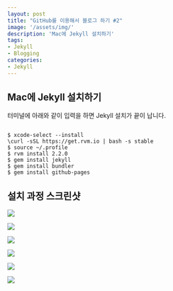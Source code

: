 ```yaml
---
layout: post
title: "GitHub를 이용해서 블로그 하기 #2"
image: '/assets/img/'
description: 'Mac에 Jekyll 설치하기'
tags:
- Jekyll
- Blogging
categories:
- Jekyll
---
```


## Mac에 Jekyll 설치하기
터미널에 아래와 같이 입력을 하면 Jekyll 설치가 끝이 납니다.

```

$ xcode-select --install
\curl -sSL https://get.rvm.io | bash -s stable
$ source ~/.profile
$ rvm install 2.2.0
$ gem install jekyll
$ gem install bundler
$ gem install github-pages

```


## 설치 과정 스크린샷

![](https://cdn-images-1.medium.com/max/2000/1*AY8j1j9xRTf73bJo1M9lzA.png)

![](https://cdn-images-1.medium.com/max/600/1*Tfl1W0roAHCLjtws0pjsvQ.png)

![](https://cdn-images-1.medium.com/max/2000/1*JCwcXL4Wc70uC_hatcGoTg.png)

![](https://cdn-images-1.medium.com/max/2000/1*WOHHl_mTNm_tjamwLlHuZg.png)

![](https://cdn-images-1.medium.com/max/2000/1*Vv9qKmBjqCKhJ3me0YTKnQ.png)

![](https://cdn-images-1.medium.com/max/2000/1*6quNcrkujfi2bbZNnD0NhQ.png)
